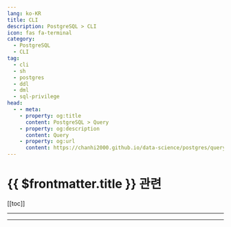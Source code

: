 ```yaml
---
lang: ko-KR
title: CLI
description: PostgreSQL > CLI
icon: fas fa-terminal
category:
  - PostgreSQL 
  - CLI
tag: 
  - cli
  - sh
  - postgres  
  - ddl
  - dml
  - sql-privilege
head:
  - - meta:
    - property: og:title
      content: PostgreSQL > Query
    - property: og:description
      content: Query
    - property: og:url
      content: https://chanhi2000.github.io/data-science/postgres/query.html
---
```


# {{ $frontmatter.title }} 관련

[[toc]]

---


---

<TagLinks />